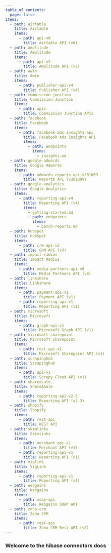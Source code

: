 ```yaml
---
table_of_contents:
  page: false
items:
  - path: airtable
    title: Airtable
    items:
      - path: api-v0
        title: Airtable API (v0)
  - path: amplitude
    title: Amplitude
    items:
      - path: api-v2
        title: Amplitude API (v2)
  - path: awin
    title: Awin
    items:
      - path: publisher-api-v4
        title: Publisher API (v4)
  - path: commission-junction
    title: Commission Junction
    items:
      - path: apis
        title: Commission Junction APIs
  - path: facebook
    title: Facebook
    items:
      - path: facebook-ads-insights-api
        title: Facebook Ads Insights API
        items:
          - path: endpoints
            items:
              - insights.md
  - path: google-adwords
    title: Google Adwords
    items:
      - path: adwords-reports-api-v201809
        title: Reports API (v201809)
  - path: google-analytics
    title: Google Analytics
    items:
      - path: reporting-api-v4
        title: Reporting API (v4)
        items:
          - getting-started.md
          - path: endpoints
            items:
              - batch-reports.md
  - path: hubspot
    title: HubSpot
    items:
      - path: crm-api-v2
        title: CRM API (v3)
  - path: impact-radius
    title: Impact Radius
    items:
      - path: media-partners-api-v8
        title: Media Partners API (v8)
  - path: linkshare
    title: Linkshare
    items:
      - path: payment-api-v1
        title: Payment API (v1)
      - path: reporting-api-v1
        title: Reporting API (v1)
  - path: microsoft
    title: Microsoft
    items:
      - path: graph-api-v1
        title: Microsoft Graph API (v1)
  - path: microsoft-sharepoint
    title: Microsoft Sharepoint
    items:
      - path: rest-api-v1
        title: Microsoft Sharepoint API (v1)
  - path: scrapinghub
    title: Scrapinghub
    items:
      - path: api-v1
        title: Scrapy Cloud API (v1)
  - path: shareasale
    title: ShareASale
    items:
      - path: reporting-api-v2-3
        title: Reporting API (v2.3)
  - path: shopify
    title: Shopify
    items:
      - path: rest-api
        title: REST API
  - path: skimlinks
    title: Skimlinks
    items:
      - path: merchant-api-v1
        title: Merchant API (v1)
      - path: reporting-api-v1
        title: Reporting API (v1)
  - path: viglink
    title: VigLink
    items:
      - path: reporting-api-v1
        title: Reporting API (v1)
  - path: webgains
    title: Webgains
    items:
      - path: soap-api
        title: Webgains SOAP API
  - path: zoho-crm
    title: Zoho CRM
    items:
      - path: rest-api
        title: Zoho CRM Rest API (v2)
---
```


### Welcome to the hibase connectors docs
